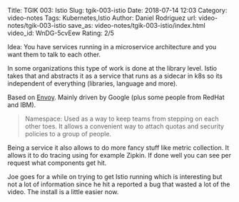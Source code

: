 Title: TGIK 003: Istio
Slug: tgik-003-istio
Date: 2018-07-14 12:03
Category: video-notes
Tags: Kubernetes,Istio
Author: Daniel Rodriguez
url: video-notes/tgik-003-istio
save_as: video-notes/tgik-003-istio/index.html
video_id: WnDG-5cvEew
Rating: 2/5

Idea: You have services running in a microservice architecture and you want them to talk to each other.

In some organizations this type of work is done at the library level. Istio takes that and abstracts it as a service that runs as a sidecar in k8s so its independent of everything (libraries, language and more).

Based on [Envoy](https://www.envoyproxy.io/). Mainly driven by Google (plus some people from RedHat and IBM).

> Namespace: Used as a way to keep teams from stepping on each other toes. It allows a convenient way to attach quotas and security policies to a group of people.

Being a service it also allows to do more fancy stuff like metric collection. It allows it to do tracing using for example Zipkin. If done well you can see per request what components get hit.

Joe goes for a while on trying to get Istio running which is interesting but not a lot of information since he hit a reported a bug that wasted a lot of the video. The install is a little easier now.
